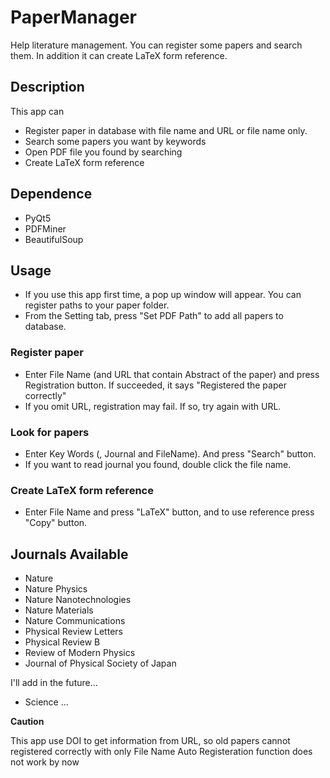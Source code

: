 PaperManager
====

Help literature management. You can register some papers and search them. In addition it can create LaTeX form reference.

## Description
This app can 
* Register paper in database with file name and URL or file name only.
* Search some papers you want by keywords
* Open PDF file you found by searching
* Create LaTeX form reference

## Dependence
* PyQt5
* PDFMiner
* BeautifulSoup

## Usage
* If you use this app first time, a pop up window will appear. You can register paths to your paper folder.
* From the Setting tab, press "Set PDF Path" to add all papers to database.

### Register paper
* Enter File Name (and URL that contain Abstract of the paper) and press Registration button. If succeeded, it says "Registered the paper correctly"
* If you omit URL, registration may fail. If so, try again with URL.

### Look for papers
* Enter Key Words (, Journal and FileName). And press "Search" button. 
* If you want to read journal you found, double click the file name.

### Create LaTeX form reference
* Enter File Name and press "LaTeX" button, and  to use reference press "Copy" button.

## Journals Available
* Nature
* Nature Physics
* Nature Nanotechnologies
* Nature Materials
* Nature Communications
* Physical Review Letters
* Physical Review B
* Review of Modern Physics
* Journal of Physical Society of Japan

I'll add in the future...
* Science
...

**Caution**

This app use DOI to get information from URL, so old papers cannot registered correctly with only File Name
Auto Registeration function does not work by now
